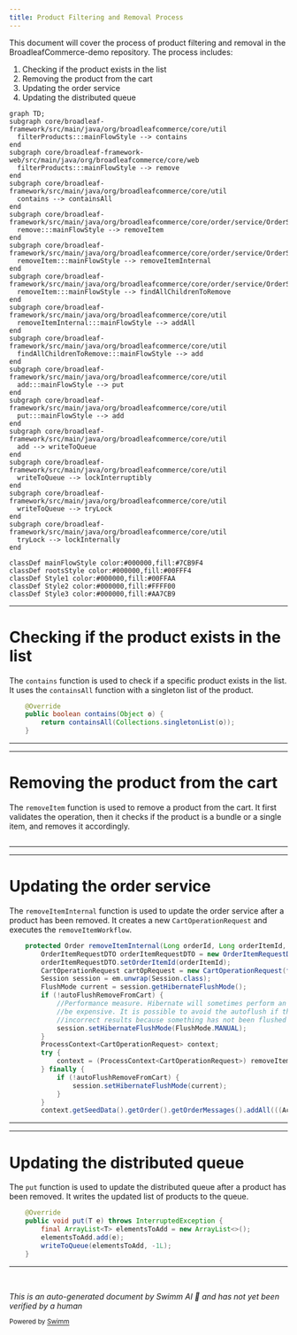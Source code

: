 ```yaml
---
title: Product Filtering and Removal Process
---
```

This document will cover the process of product filtering and removal in the BroadleafCommerce-demo repository. The process includes:

1. Checking if the product exists in the list
2. Removing the product from the cart
3. Updating the order service
4. Updating the distributed queue

```mermaid
graph TD;
subgraph core/broadleaf-framework/src/main/java/org/broadleafcommerce/core/util
  filterProducts:::mainFlowStyle --> contains
end
subgraph core/broadleaf-framework-web/src/main/java/org/broadleafcommerce/core/web
  filterProducts:::mainFlowStyle --> remove
end
subgraph core/broadleaf-framework/src/main/java/org/broadleafcommerce/core/util
  contains --> containsAll
end
subgraph core/broadleaf-framework/src/main/java/org/broadleafcommerce/core/order/service/OrderServiceImpl.java
  remove:::mainFlowStyle --> removeItem
end
subgraph core/broadleaf-framework/src/main/java/org/broadleafcommerce/core/order/service/OrderServiceImpl.java
  removeItem:::mainFlowStyle --> removeItemInternal
end
subgraph core/broadleaf-framework/src/main/java/org/broadleafcommerce/core/order/service/OrderServiceImpl.java
  removeItem:::mainFlowStyle --> findAllChildrenToRemove
end
subgraph core/broadleaf-framework/src/main/java/org/broadleafcommerce/core/util
  removeItemInternal:::mainFlowStyle --> addAll
end
subgraph core/broadleaf-framework/src/main/java/org/broadleafcommerce/core/util
  findAllChildrenToRemove:::mainFlowStyle --> add
end
subgraph core/broadleaf-framework/src/main/java/org/broadleafcommerce/core/util
  add:::mainFlowStyle --> put
end
subgraph core/broadleaf-framework/src/main/java/org/broadleafcommerce/core/util
  put:::mainFlowStyle --> add
end
subgraph core/broadleaf-framework/src/main/java/org/broadleafcommerce/core/util
  add --> writeToQueue
end
subgraph core/broadleaf-framework/src/main/java/org/broadleafcommerce/core/util
  writeToQueue --> lockInterruptibly
end
subgraph core/broadleaf-framework/src/main/java/org/broadleafcommerce/core/util
  writeToQueue --> tryLock
end
subgraph core/broadleaf-framework/src/main/java/org/broadleafcommerce/core/util
  tryLock --> lockInternally
end

classDef mainFlowStyle color:#000000,fill:#7CB9F4
classDef rootsStyle color:#000000,fill:#00FFF4
classDef Style1 color:#000000,fill:#00FFAA
classDef Style2 color:#000000,fill:#FFFF00
classDef Style3 color:#000000,fill:#AA7CB9
```

<SwmSnippet path="/core/broadleaf-framework/src/main/java/org/broadleafcommerce/core/util/queue/ZookeeperDistributedQueue.java" line="474">

---

# Checking if the product exists in the list

The `contains` function is used to check if a specific product exists in the list. It uses the `containsAll` function with a singleton list of the product.

```java
    @Override
    public boolean contains(Object o) {
        return containsAll(Collections.singletonList(o));
    }
```

---

</SwmSnippet>

<SwmSnippet path="/core/broadleaf-framework-web/src/main/java/org/broadleafcommerce/core/web/controller/cart/BroadleafCartController.java" line="814">

---

# Removing the product from the cart

The `removeItem` function is used to remove a product from the cart. It first validates the operation, then it checks if the product is a bundle or a single item, and removes it accordingly.

```java

```

---

</SwmSnippet>

<SwmSnippet path="/core/broadleaf-framework/src/main/java/org/broadleafcommerce/core/order/service/OrderServiceImpl.java" line="851">

---

# Updating the order service

The `removeItemInternal` function is used to update the order service after a product has been removed. It creates a new `CartOperationRequest` and executes the `removeItemWorkflow`.

```java
    protected Order removeItemInternal(Long orderId, Long orderItemId, boolean priceOrder) throws WorkflowException {
        OrderItemRequestDTO orderItemRequestDTO = new OrderItemRequestDTO();
        orderItemRequestDTO.setOrderItemId(orderItemId);
        CartOperationRequest cartOpRequest = new CartOperationRequest(findOrderById(orderId), orderItemRequestDTO, priceOrder);
        Session session = em.unwrap(Session.class);
        FlushMode current = session.getHibernateFlushMode();
        if (!autoFlushRemoveFromCart) {
            //Performance measure. Hibernate will sometimes perform an autoflush when performing query operations and this can
            //be expensive. It is possible to avoid the autoflush if there's no concern about queries in the flow returning
            //incorrect results because something has not been flushed to the database yet.
            session.setHibernateFlushMode(FlushMode.MANUAL);
        }
        ProcessContext<CartOperationRequest> context;
        try {
            context = (ProcessContext<CartOperationRequest>) removeItemWorkflow.doActivities(cartOpRequest);
        } finally {
            if (!autoFlushRemoveFromCart) {
                session.setHibernateFlushMode(current);
            }
        }
        context.getSeedData().getOrder().getOrderMessages().addAll(((ActivityMessages) context).getActivityMessages());
```

---

</SwmSnippet>

<SwmSnippet path="/core/broadleaf-framework/src/main/java/org/broadleafcommerce/core/util/queue/ZookeeperDistributedQueue.java" line="393">

---

# Updating the distributed queue

The `put` function is used to update the distributed queue after a product has been removed. It writes the updated list of products to the queue.

```java
    @Override
    public void put(T e) throws InterruptedException {
        final ArrayList<T> elementsToAdd = new ArrayList<>();
        elementsToAdd.add(e);
        writeToQueue(elementsToAdd, -1L);
    }
```

---

</SwmSnippet>

&nbsp;

*This is an auto-generated document by Swimm AI 🌊 and has not yet been verified by a human*

<SwmMeta version="3.0.0" repo-id="Z2l0aHViJTNBJTNBQnJvYWRsZWFmQ29tbWVyY2UtZGVtbyUzQSUzQWdpbGFkbmF2b3Q=" repo-name="BroadleafCommerce-demo" doc-type="flows"><sup>Powered by [Swimm](/)</sup></SwmMeta>
